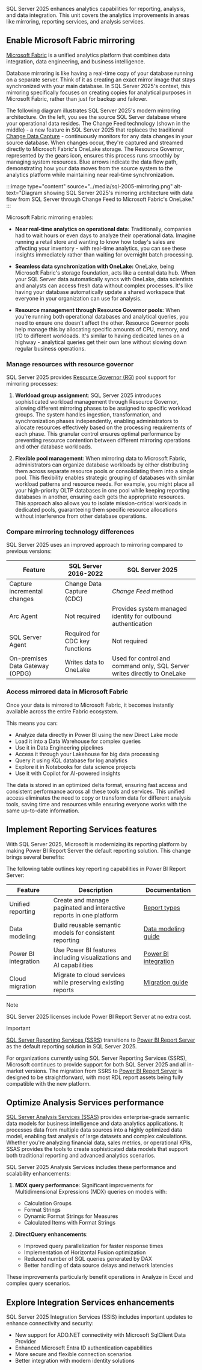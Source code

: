 
SQL Server 2025 enhances analytics capabilities for reporting, analysis, and data integration. This unit covers the analytics improvements in areas like mirroring, reporting services, and analysis services.

## Enable Microsoft Fabric mirroring

[Microsoft Fabric](/fabric/get-started/microsoft-fabric-overview) is a unified analytics platform that combines data integration, data engineering, and business intelligence.

Database mirroring is like having a real-time copy of your database running on a separate server. Think of it as creating an exact mirror image that stays synchronized with your main database. In SQL Server 2025's context, this mirroring specifically focuses on creating copies for analytical purposes in Microsoft Fabric, rather than just for backup and failover.

The following diagram illustrates SQL Server 2025's modern mirroring architecture. On the left, you see the source SQL Server database where your operational data resides. The Change Feed technology (shown in the middle) - a new feature in SQL Server 2025 that replaces the traditional [Change Data Capture](/sql/relational-databases/track-changes/about-change-data-capture-sql-server) - continuously monitors for any data changes in your source database. When changes occur, they're captured and streamed directly to Microsoft Fabric's OneLake storage. The Resource Governor, represented by the gears icon, ensures this process runs smoothly by managing system resources. Blue arrows indicate the data flow path, demonstrating how your data moves from the source system to the analytics platform while maintaining near real-time synchronization.

:::image type="content" source="../media/sql-2005-mirroring.png" alt-text="Diagram showing SQL Server 2025's mirroring architecture with data flow from SQL Server through Change Feed to Microsoft Fabric's OneLake." :::

Microsoft Fabric mirroring enables:

- **Near real-time analytics on operational data:** Traditionally, companies had to wait hours or even days to analyze their operational data. Imagine running a retail store and wanting to know how today's sales are affecting your inventory - with real-time analytics, you can see these insights immediately rather than waiting for overnight batch processing.

- **Seamless data synchronization with OneLake:** OneLake, being Microsoft Fabric's storage foundation, acts like a central data hub. When your SQL Server data automatically syncs with OneLake, data scientists and analysts can access fresh data without complex processes. It's like having your database automatically update a shared workspace that everyone in your organization can use for analysis.

- **Resource management through Resource Governor pools:** When you're running both operational databases and analytical queries, you need to ensure one doesn't affect the other. Resource Governor pools help manage this by allocating specific amounts of CPU, memory, and I/O to different workloads. It's similar to having dedicated lanes on a highway - analytical queries get their own lane without slowing down regular business operations.

### Manage resources with resource governor

SQL Server 2025 provides [Resource Governor (RG)](/sql/relational-databases/resource-governor/resource-governor) pool support for mirroring processes:

1. **Workload group assignment**: SQL Server 2025 introduces sophisticated workload management through Resource Governor, allowing different mirroring phases to be assigned to specific workload groups. The system handles ingestion, transformation, and synchronization phases independently, enabling administrators to allocate resources effectively based on the processing requirements of each phase. This granular control ensures optimal performance by preventing resource contention between different mirroring operations and other database workloads.

2. **Flexible pool management**: When mirroring data to Microsoft Fabric, administrators can organize database workloads by either distributing them across separate resource pools or consolidating them into a single pool. This flexibility enables strategic grouping of databases with similar workload patterns and resource needs. For example, you might place all your high-priority OLTP databases in one pool while keeping reporting databases in another, ensuring each gets the appropriate resources. This approach also allows you to isolate mission-critical workloads in dedicated pools, guaranteeing them specific resource allocations without interference from other database operations.

### Compare mirroring technology differences

SQL Server 2025 uses an improved approach to mirroring compared to previous versions:

| Feature | SQL Server 2016-2022 | SQL Server 2025 |
|---------|---------------------|-----------------|
| Capture incremental changes | Change Data Capture (CDC) | *Change Feed* method |
| Arc Agent | Not required | Provides system managed identity for outbound authentication |
| SQL Server Agent | Required for CDC key functions | Not required |
| On-premises Data Gateway (OPDG) | Writes data to OneLake | Used for control and command only, SQL Server writes directly to OneLake |

### Access mirrored data in Microsoft Fabric

Once your data is mirrored to Microsoft Fabric, it becomes instantly available across the entire Fabric ecosystem. 

This means you can:

- Analyze data directly in Power BI using the new Direct Lake mode
- Load it into a Data Warehouse for complex queries
- Use it in Data Engineering pipelines
- Access it through your Lakehouse for big data processing
- Query it using KQL database for log analytics
- Explore it in Notebooks for data science projects
- Use it with Copilot for AI-powered insights

The data is stored in an optimized delta format, ensuring fast access and consistent performance across all these tools and services. This unified access eliminates the need to copy or transform data for different analysis tools, saving time and resources while ensuring everyone works with the same up-to-date information.

## Implement Reporting Services features

With SQL Server 2025, Microsoft is modernizing its reporting platform by making Power BI Report Server the default reporting solution. This change brings several benefits:

The following table outlines key reporting capabilities in Power BI Report Server:

| Feature | Description | Documentation |
|---------|-------------|---------------|
| Unified reporting | Create and manage paginated and interactive reports in one platform | [Report types](/power-bi/report-server/reporting-roadmap) |
| Data modeling | Build reusable semantic models for consistent reporting | [Data modeling guide](/power-bi/transform-model/desktop-modeling-view) |
| Power BI integration | Use Power BI features including visualizations and AI capabilities | [Power BI integration](/power-bi/report-server/connect-data-source) |
| Cloud migration | Migrate to cloud services while preserving existing reports | [Migration guide](/power-bi/report-server/migrate-report-server) |

> [!NOTE]
> SQL Server 2025 licenses include Power BI Report Server at no extra cost.

> [!IMPORTANT]
> [SQL Server Reporting Services (SSRS)](/sql/reporting-services/create-deploy-and-manage-mobile-and-paginated-reports) transitions to [Power BI Report Server](/power-bi/report-server/get-started) as the default reporting solution in SQL Server 2025.

For organizations currently using SQL Server Reporting Services (SSRS), Microsoft continues to provide support for both SQL Server 2025 and all in-market versions. The migration from SSRS to [Power BI Report Server](/power-bi/report-server/get-started) is designed to be straightforward, with most RDL report assets being fully compatible with the new platform.

## Optimize Analysis Services performance

[SQL Server Analysis Services (SSAS)](/sql/analysis-services/analysis-services-overview) provides enterprise-grade semantic data models for business intelligence and data analytics applications. It processes data from multiple data sources into a highly optimized data model, enabling fast analysis of large datasets and complex calculations. Whether you're analyzing financial data, sales metrics, or operational KPIs, SSAS provides the tools to create sophisticated data models that support both traditional reporting and advanced analytics scenarios.

SQL Server 2025 Analysis Services includes these performance and scalability enhancements:

1. **MDX query performance**: Significant improvements for Multidimensional Expressions (MDX) queries on models with:
   - Calculation Groups
   - Format Strings
   - Dynamic Format Strings for Measures
   - Calculated Items with Format Strings

2. **DirectQuery enhancements**:
   - Improved query parallelization for faster response times
   - Implementation of Horizontal Fusion optimization
   - Reduced number of SQL queries generated by DAX
   - Better handling of data source delays and network latencies

These improvements particularly benefit operations in Analyze in Excel and complex query scenarios.

## Explore Integration Services enhancements

SQL Server 2025 Integration Services (SSIS) includes important updates to enhance connectivity and security:

- New support for ADO.NET connectivity with Microsoft SqlClient Data Provider
- Enhanced Microsoft Entra ID authentication capabilities
- More secure and flexible connection scenarios
- Better integration with modern identity solutions

